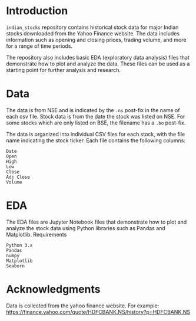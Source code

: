 # **Introduction**
`indian_stocks` repository contains historical stock data for major Indian stocks downloaded from the Yahoo Finance website. The data includes information such as opening and closing prices, trading volume, and more for a range of time periods.

The repository also includes basic EDA (exploratory data analysis) files that demonstrate how to plot and analyze the data. These files can be used as a starting point for further analysis and research.

# Data

The data is from NSE and is indicated by the `.ns` post-fix in the name of each csv file. Stock data is from the date the stock was listed on NSE. For some stocks which are only listed on BSE, the filename has a `.bo` post-fix.

The data is organized into individual CSV files for each stock, with the file name indicating the stock ticker. Each file contains the following columns:

    Date
    Open
    High
    Low
    Close
    Adj Close
    Volume

# EDA

The EDA files are Jupyter Notebook files that demonstrate how to plot and analyze the stock data using Python libraries such as Pandas and Matplotlib.
Requirements

    Python 3.x
    Pandas
    numpy
    Matplotlib
    Seaborn


# Acknowledgments

Data is collected from the yahoo finance website. For example: https://finance.yahoo.com/quote/HDFCBANK.NS/history?p=HDFCBANK.NS

